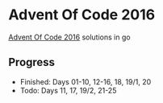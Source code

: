 # Advent Of Code 2016

[Advent Of Code 2016](https://adventofcode.com/2016) solutions in go

## Progress

- Finished: Days 01-10, 12-16, 18, 19/1, 20
- Todo: Days 11, 17, 19/2, 21-25
